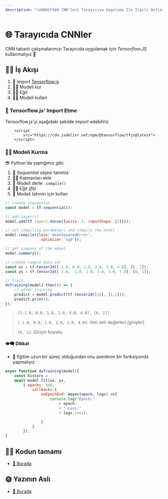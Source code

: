 ```yaml
---
description: "\U0001F680 CNN'leri Tarayıcıya Uygulama İle İlgili Notlar"
---
```


# 🌐 Tarayıcıda CNNler

CNN tabanlı çalışmalarımızı Tarayıcıda uygulamak için _Tensorflow.JS_ kullanmalıyız 🚀

## 👷‍♀️ İş Akışı

1. 🚙 Import [Tensorflow.js](https://js.tensorflow.org/)
2. 👷‍♀️ Modeli kur
3. 👩‍🏫 Eğit
4. 👩‍⚖️ Modeli kullan

### 🚙 Tensorflow.js' Import Etme

Tensorflow.js'yi aşağıdaki şekilde _import_ edebiliriz

```markup
    <script 
        src="https://cdn.jsdelivr.net/npm/@tensorflow/tfjs@latest">
    </script>
```

### 👷‍♀️ Modeli Kurma

😎 Python'da yaptığımız gibi:

1. 🐣 _Sequential_ objesi tanımla
2. 👩‍🔧 Katmanları ekle
3. 🚀 Modeli derle `.compile()`
4. 👩‍🎓 Eğit _\(fit\)_
5. 🐥 Modeli tahmin için kullan

```javascript
// create sequential 
const model = tf.sequential();

// add layer(s)
model.add(tf.layers.dense({units: 1, inputShape: [1]}));

// set compiling parameters and compile the model
model.compile({loss:'meanSquaredError', 
                optimizer:'sgd'});

// get summary of the mdoel
model.summary();

// create sample data set
const xs = tf.tensor2d([-1.0, 0.0, 1.0, 2.0, 3.0, 4.0], [6, 1]);
const ys = tf.tensor2d([-3.0, -1.0, 2.0, 3.0, 5.0, 7.0], [6, 1]);

// train
doTraining(model).then(() => {
    // after training
    predict = model.predict(tf.tensor2d([10], [1,1]));
    predict.print();
});
```

> `([-1.0, 0.0, 1.0, 2.0, 3.0, 4.0], [6, 1])`
>
> `[-1.0, 0.0, 1.0, 2.0, 3.0, 4.0]`: Veri seti değerleri _\(girişler\)_
>
> `[6, 1]`: Girişin boyutu

#### 👁‍🗨 Dikkat

* 🐢 Eğitim uzun bir süreç olduğundan onu asenkron bir fonksiyonda yapmalıyız

```javascript
async function doTraining(model){
    const history = 
    await model.fit(xs, ys, 
        { epochs: 500,
            callbacks:{
                onEpochEnd: async(epoch, logs) =>{
                    console.log("Epoch:" 
                        + epoch 
                        + " Loss:" 
                        + logs.loss);

                }
            }
        });
}
```

## 👩‍💻 Kodun tamamı

* [🐾 Burada](https://github.com/asmaamirkhan/DeepLearningNotes-tr/tree/2b2468e60dccea9c260e8a24c5202ecf69ce34b2/1-HelloWorld/1-TFJS.html)

## 🌞 Yazının Aslı

* [🐾 Burada](https://dl.asmaamir.com/1-helloworld/b-cnnsinbrowser)

